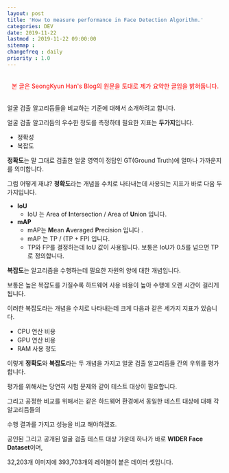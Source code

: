 ```yaml
---
layout: post
title: 'How to measure performance in Face Detection Algorithm.'
categories: DEV
date: 2019-11-22
lastmod : 2019-11-22 09:00:00
sitemap :
changefreq : daily
priority : 1.0
---
```


<br>

<center><span style="color:red">본 글은 SeongKyun Han's Blog의 원문을 토대로 제가 요약한 글임을 밝혀둡니다.</span></center>
<br>

얼굴 검출 알고리듬들을 비교하는 기준에 대해서 소개하려고 합니다. 

얼굴 검출 알고리듬의 우수한 정도를 측정하데 필요한 지표는 **두가지**입니다. 



* 정확성
* 복잡도



**정확도**는 말 그대로 검출한 얼굴 영역이 정답인 GT(Ground Truth)에 얼마나 가까운지를 의미합니다. 

그럼 어떻게 재냐? **정확도**라는 개념을 수치로 나타내는데 사용되는 지표가 바로 다음 두가지입니다. 



- **IoU**
  - IoU 는 Area of **I**ntersection / Area of **U**nion 입니다. 
- **mAP**
  - mAP는 **M**ean **A**veraged **P**recision 입니다 .
  - mAP 는 TP / (TP + FP) 입니다. 
  - TP와 FP를 결정하는데 IoU 값이 사용됩니다. 
    보통은 IoU가 0.5를 넘으면 TP로 정의합니다. 



**복잡도**는 알고리즘을 수행하는데 필요한 자원의 양에 대한 개념입니다. 

보통은 높은 복잡도를 가질수록 하드웨어 사용 비용이 높아 수행에 오랜 시간이 걸리게 됩니다. 

이러한 복잡도라는 개념을 수치로 나타내는데 크게 다음과 같은 세가지 지표가 있습니다. 



* CPU 연산 비용
* GPU 연산 비용
* RAM 사용 정도



이렇게 **정확도**와 **복잡도**라는 두 개념을 가지고 얼굴 검출 알고리듬들 간의 우위를 평가합니다. 



평가를 위해서는 당연히 시험 문제와 같이 테스트 대상이 필요합니다. 

그리고 공정한 비교를 위해서는 같은 하드웨어 환경에서 동일한 테스트 대상에 대해 각 알고리듬들의 

수행 결과를 가지고 성능을 비교 해야하겠죠. 



공인된 그리고 공개된 얼굴 검출 테스트 대상 가운데 하나가 바로 **WIDER Face Dataset**이며, 

32,203개 이미지에 393,703개의 레이블이 붙은 데이터 셋입니다. 